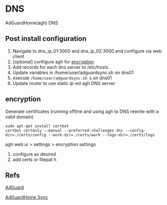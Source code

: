 # DNS

AdGuardHome(agh) DNS

## Post install configuration
1. Navigate to dns_ip_01:3000 and dns_ip_02:3000 and configure via web client
2. [optional] configure agh for [encryption](#encryption)
3. Add records for each dns server to /etc/hosts
4. Update variables in /home/user/adguardsync.sh on dns01
5. execute `/home/user/adguardsync.sh &` on dns01
6. Update router to use static ip-ed agh DNS server

## encryption
Generate certificates (running offline and using agh to DNS rewrite with a valid domain)
```shell
sudo apt-get install certbot
certbot certonly --manual --preferred-challenges dns --config-dir=./certs/config --work-dir=./certs/work --logs-dir=./certs/logs
```

agh web ui > settings > encryption settings
1. configure as desired
2. add certs or filepat h

## Refs

[AdGuard](https://github.com/AdguardTeam/AdguardHome)

[AdGuardHome Sync](https://github.com/bakito/adguardhome-sync)
